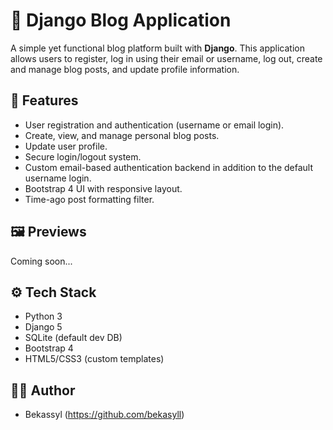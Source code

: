 # 📝 Django Blog Application

A simple yet functional blog platform built with **Django**. This application allows users to register, log in using their email or username, log out, create and manage blog posts, and update profile information.

## 🚀 Features

* User registration and authentication (username or email login).
* Create, view, and manage personal blog posts.
* Update user profile.
* Secure login/logout system.
* Custom email-based authentication backend in addition to the default username login.
* Bootstrap 4 UI with responsive layout.
* Time-ago post formatting filter.

## 🖼 Previews

Coming soon...

## ⚙️ Tech Stack

- Python 3
- Django 5
- SQLite (default dev DB)
- Bootstrap 4
- HTML5/CSS3 (custom templates)

## 🧑‍💻 Author

* Bekassyl (https://github.com/bekasyll)


